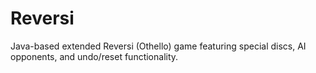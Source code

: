 # Reversi
Java-based extended Reversi (Othello) game featuring special discs, AI opponents, and undo/reset functionality.
